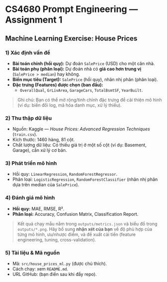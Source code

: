# CS4680 Prompt Engineering — Assignment 1
## Machine Learning Exercise: House Prices

### 1) Xác định vấn đề
- **Bài toán chính (hồi quy):** Dự đoán `SalePrice` (USD) cho một căn nhà.
- **Bài toán phụ (phân loại):** Dự đoán nhà có **giá cao hơn trung vị** (`SalePrice > median`) hay không.
- **Biến mục tiêu (Target):** `SalePrice` (hồi quy), nhãn nhị phân (phân loại).
- **Đặc trưng (Features) được chọn (ban đầu):**
  - `OverallQual`, `GrLivArea`, `GarageCars`, `TotalBsmtSF`, `YearBuilt`.

> Ghi chú: Bạn có thể mở rộng/tinh chỉnh đặc trưng để cải thiện mô hình (ví dụ: biến đổi log, mã hóa danh mục, xử lý thiếu).

### 2) Thu thập dữ liệu
- Nguồn: Kaggle — *House Prices: Advanced Regression Techniques* (`train.csv`).
- Kích thước: 1460 hàng, 81 cột.
- Chất lượng dữ liệu: Có thiếu giá trị ở một số cột (ví dụ: Basement, Garage), cần xử lý cơ bản.

### 3) Phát triển mô hình
- Hồi quy: `LinearRegression`, `RandomForestRegressor`.
- Phân loại: `LogisticRegression`, `RandomForestClassifier` (nhãn nhị phân dựa trên median của `SalePrice`).

### 4) Đánh giá mô hình
- **Hồi quy:** MAE, RMSE, R².
- **Phân loại:** Accuracy, Confusion Matrix, Classification Report.

> Kết quả chạy mẫu nằm trong `outputs/metrics.json` và biểu đồ trong `outputs/*.png`.
> Hãy bổ sung **nhận xét của bạn** về độ phù hợp của từng mô hình, ưu/nhược điểm, và đề xuất cải tiến (feature engineering, tuning, cross-validation).

### 5) Tài liệu & Mã nguồn
- Mã: `src/house_prices_ml.py` (được chú thích).
- Cách chạy: xem `README.md`.
- URL GitHub: (bạn điền sau khi đẩy repo).
